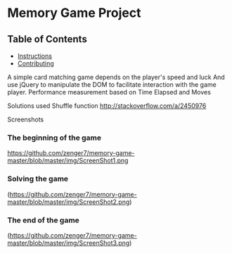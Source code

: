 # Memory Game Project

## Table of Contents

* [Instructions](#instructions)
* [Contributing](#contributing)



A simple card matching game depends on the player's speed and luck
And use jQuery to manipulate the DOM to facilitate interaction with the game player.
Performance measurement based on Time Elapsed and Moves

Solutions used
Shuffle function
http://stackoverflow.com/a/2450976


Screenshots

### The beginning of the game
https://github.com/zenger7/memory-game-master/blob/master/img/ScreenShot1.png
### Solving the game
(https://github.com/zenger7/memory-game-master/blob/master/img/ScreenShot2.png)
### The end of the game
(https://github.com/zenger7/memory-game-master/blob/master/img/ScreenShot3.png)

